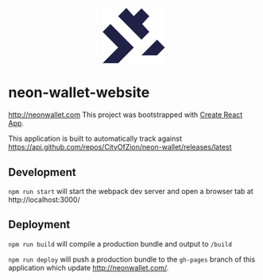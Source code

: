 <p align="center">
  <img
    src="https://raw.githubusercontent.com/CityOfZion/visual-identity/develop/_CoZ%20Branding/_Logo/_Logo%20icon/_PNG%20200x178px/CoZ_Icon_DARKBLUE_200x178px.png"
    width="125px;">
</p>

# neon-wallet-website
http://neonwallet.com
This project was bootstrapped with [Create React App](https://github.com/facebookincubator/create-react-app).

This application is built to automatically track against https://api.github.com/repos/CityOfZion/neon-wallet/releases/latest

## Development
`npm run start` will start the webpack dev server and open a browser tab at http://localhost:3000/

## Deployment
`npm run build` will compile a production bundle and output to `/build`

`npm run deploy` will push a production bundle to the `gh-pages` branch of this application which update http://neonwallet.com/.
